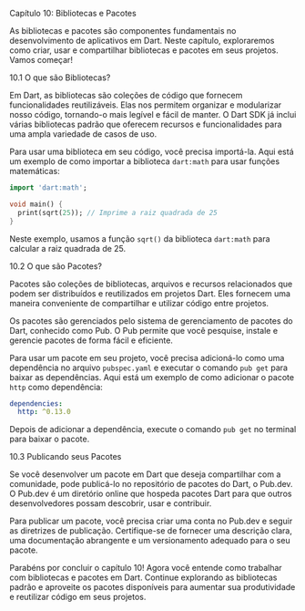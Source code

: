 Capítulo 10: Bibliotecas e Pacotes

As bibliotecas e pacotes são componentes fundamentais no desenvolvimento de aplicativos em Dart. Neste capítulo, exploraremos como criar, usar e compartilhar bibliotecas e pacotes em seus projetos. Vamos começar!

10.1 O que são Bibliotecas?

Em Dart, as bibliotecas são coleções de código que fornecem funcionalidades reutilizáveis. Elas nos permitem organizar e modularizar nosso código, tornando-o mais legível e fácil de manter. O Dart SDK já inclui várias bibliotecas padrão que oferecem recursos e funcionalidades para uma ampla variedade de casos de uso.

Para usar uma biblioteca em seu código, você precisa importá-la. Aqui está um exemplo de como importar a biblioteca `dart:math` para usar funções matemáticas:

```dart
import 'dart:math';

void main() {
  print(sqrt(25)); // Imprime a raiz quadrada de 25
}
```

Neste exemplo, usamos a função `sqrt()` da biblioteca `dart:math` para calcular a raiz quadrada de 25.

10.2 O que são Pacotes?

Pacotes são coleções de bibliotecas, arquivos e recursos relacionados que podem ser distribuídos e reutilizados em projetos Dart. Eles fornecem uma maneira conveniente de compartilhar e utilizar código entre projetos.

Os pacotes são gerenciados pelo sistema de gerenciamento de pacotes do Dart, conhecido como Pub. O Pub permite que você pesquise, instale e gerencie pacotes de forma fácil e eficiente.

Para usar um pacote em seu projeto, você precisa adicioná-lo como uma dependência no arquivo `pubspec.yaml` e executar o comando `pub get` para baixar as dependências. Aqui está um exemplo de como adicionar o pacote `http` como dependência:

```yaml
dependencies:
  http: ^0.13.0
```

Depois de adicionar a dependência, execute o comando `pub get` no terminal para baixar o pacote.

10.3 Publicando seus Pacotes

Se você desenvolver um pacote em Dart que deseja compartilhar com a comunidade, pode publicá-lo no repositório de pacotes do Dart, o Pub.dev. O Pub.dev é um diretório online que hospeda pacotes Dart para que outros desenvolvedores possam descobrir, usar e contribuir.

Para publicar um pacote, você precisa criar uma conta no Pub.dev e seguir as diretrizes de publicação. Certifique-se de fornecer uma descrição clara, uma documentação abrangente e um versionamento adequado para o seu pacote.

Parabéns por concluir o capítulo 10! Agora você entende como trabalhar com bibliotecas e pacotes em Dart. Continue explorando as bibliotecas padrão e aproveite os pacotes disponíveis para aumentar sua produtividade e reutilizar código em seus projetos.
